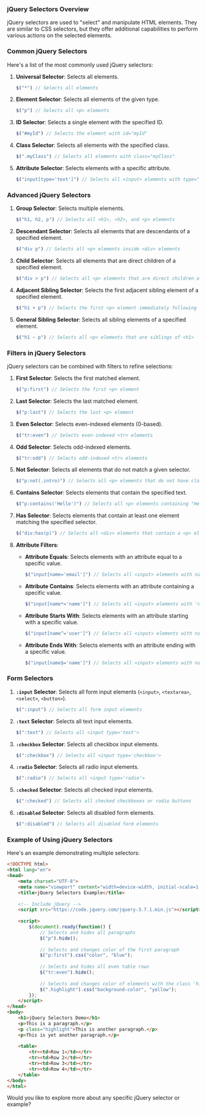 ### jQuery Selectors Overview

jQuery selectors are used to "select" and manipulate HTML elements. They are similar to CSS selectors, but they offer additional capabilities to perform various actions on the selected elements.

### Common jQuery Selectors

Here's a list of the most commonly used jQuery selectors:

1. **Universal Selector**: Selects all elements.
   ```javascript
   $("*") // Selects all elements
   ```

2. **Element Selector**: Selects all elements of the given type.
   ```javascript
   $("p") // Selects all <p> elements
   ```

3. **ID Selector**: Selects a single element with the specified ID.
   ```javascript
   $("#myId") // Selects the element with id="myId"
   ```

4. **Class Selector**: Selects all elements with the specified class.
   ```javascript
   $(".myClass") // Selects all elements with class="myClass"
   ```

5. **Attribute Selector**: Selects elements with a specific attribute.
   ```javascript
   $("input[type='text']") // Selects all <input> elements with type="text"
   ```

### Advanced jQuery Selectors

1. **Group Selector**: Selects multiple elements.
   ```javascript
   $("h1, h2, p") // Selects all <h1>, <h2>, and <p> elements
   ```

2. **Descendant Selector**: Selects all elements that are descendants of a specified element.
   ```javascript
   $("div p") // Selects all <p> elements inside <div> elements
   ```

3. **Child Selector**: Selects all elements that are direct children of a specified element.
   ```javascript
   $("div > p") // Selects all <p> elements that are direct children of <div>
   ```

4. **Adjacent Sibling Selector**: Selects the first adjacent sibling element of a specified element.
   ```javascript
   $("h1 + p") // Selects the first <p> element immediately following an <h1>
   ```

5. **General Sibling Selector**: Selects all sibling elements of a specified element.
   ```javascript
   $("h1 ~ p") // Selects all <p> elements that are siblings of <h1>
   ```

### Filters in jQuery Selectors

jQuery selectors can be combined with filters to refine selections:

1. **First Selector**: Selects the first matched element.
   ```javascript
   $("p:first") // Selects the first <p> element
   ```

2. **Last Selector**: Selects the last matched element.
   ```javascript
   $("p:last") // Selects the last <p> element
   ```

3. **Even Selector**: Selects even-indexed elements (0-based).
   ```javascript
   $("tr:even") // Selects even-indexed <tr> elements
   ```

4. **Odd Selector**: Selects odd-indexed elements.
   ```javascript
   $("tr:odd") // Selects odd-indexed <tr> elements
   ```

5. **Not Selector**: Selects all elements that do not match a given selector.
   ```javascript
   $("p:not(.intro)") // Selects all <p> elements that do not have class="intro"
   ```

6. **Contains Selector**: Selects elements that contain the specified text.
   ```javascript
   $("p:contains('Hello')") // Selects all <p> elements containing "Hello"
   ```

7. **Has Selector**: Selects elements that contain at least one element matching the specified selector.
   ```javascript
   $("div:has(p)") // Selects all <div> elements that contain a <p> element
   ```

8. **Attribute Filters**:
   - **Attribute Equals**: Selects elements with an attribute equal to a specific value.
     ```javascript
     $("input[name='email']") // Selects all <input> elements with name="email"
     ```

   - **Attribute Contains**: Selects elements with an attribute containing a specific value.
     ```javascript
     $("input[name*='name']") // Selects all <input> elements with 'name' in their name attribute
     ```

   - **Attribute Starts With**: Selects elements with an attribute starting with a specific value.
     ```javascript
     $("input[name^='user']") // Selects all <input> elements with name starting with "user"
     ```

   - **Attribute Ends With**: Selects elements with an attribute ending with a specific value.
     ```javascript
     $("input[name$='name']") // Selects all <input> elements with name ending with "name"
     ```

### Form Selectors

1. **`:input` Selector**: Selects all form input elements (`<input>`, `<textarea>`, `<select>`, `<button>`).
   ```javascript
   $(":input") // Selects all form input elements
   ```

2. **`:text` Selector**: Selects all text input elements.
   ```javascript
   $(":text") // Selects all <input type='text'>
   ```

3. **`:checkbox` Selector**: Selects all checkbox input elements.
   ```javascript
   $(":checkbox") // Selects all <input type='checkbox'>
   ```

4. **`:radio` Selector**: Selects all radio input elements.
   ```javascript
   $(":radio") // Selects all <input type='radio'>
   ```

5. **`:checked` Selector**: Selects all checked input elements.
   ```javascript
   $(":checked") // Selects all checked checkboxes or radio buttons
   ```

6. **`:disabled` Selector**: Selects all disabled form elements.
   ```javascript
   $(":disabled") // Selects all disabled form elements
   ```

### Example of Using jQuery Selectors

Here's an example demonstrating multiple selectors:

```html
<!DOCTYPE html>
<html lang="en">
<head>
    <meta charset="UTF-8">
    <meta name="viewport" content="width=device-width, initial-scale=1.0">
    <title>jQuery Selectors Example</title>
    
    <!-- Include jQuery -->
    <script src="https://code.jquery.com/jquery-3.7.1.min.js"></script>
    
    <script>
        $(document).ready(function() {
            // Selects and hides all paragraphs
            $("p").hide();
            
            // Selects and changes color of the first paragraph
            $("p:first").css("color", "blue");
            
            // Selects and hides all even table rows
            $("tr:even").hide();
            
            // Selects and changes color of elements with the class 'highlight'
            $(".highlight").css("background-color", "yellow");
        });
    </script>
</head>
<body>
    <h1>jQuery Selectors Demo</h1>
    <p>This is a paragraph.</p>
    <p class="highlight">This is another paragraph.</p>
    <p>This is yet another paragraph.</p>
    
    <table>
        <tr><td>Row 1</td></tr>
        <tr><td>Row 2</td></tr>
        <tr><td>Row 3</td></tr>
        <tr><td>Row 4</td></tr>
    </table>
</body>
</html>
```

Would you like to explore more about any specific jQuery selector or example?
